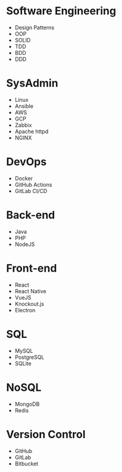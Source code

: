 # Software Engineering
* Design Patterns
* OOP
* SOLID
* TDD
* BDD
* DDD
# SysAdmin
* Linux
* Ansible
* AWS
* GCP
* Zabbix
* Apache httpd
* NGINX
# DevOps
* Docker
* GitHub Actions
* GitLab CI/CD
# Back-end
* Java
* PHP
* NodeJS
# Front-end
* React
* React Native
* VueJS
* Knockout.js
* Electron
# SQL
* MySQL
* PostgreSQL
* SQLite
# NoSQL
* MongoDB
* Redis
# Version Control
* GitHub
* GitLab
* Bitbucket
